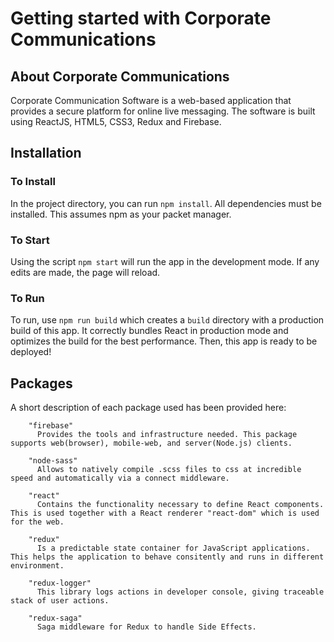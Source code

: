 # Getting started with Corporate Communications

## About Corporate Communications

Corporate Communication Software is a web-based application that provides a secure platform for online live messaging. The software is built using ReactJS, HTML5, CSS3, Redux and Firebase.

## Installation

### To Install

In the project directory, you can run `npm install`. All dependencies must be installed. This assumes npm as your packet manager.

### To Start

Using the script `npm start` will run the app in the development mode. If any edits are made, the page will reload.

### To Run

To run, use `npm run build` which creates a `build` directory with a production build of this app. It correctly bundles React in production mode and optimizes the build for the best performance. Then, this app is ready to be deployed!

## Packages

A short description of each package used has been provided here:

```
    "firebase"
      Provides the tools and infrastructure needed. This package supports web(browser), mobile-web, and server(Node.js) clients.

    "node-sass"
      Allows to natively compile .scss files to css at incredible speed and automatically via a connect middleware.

    "react"
      Contains the functionality necessary to define React components. This is used together with a React renderer "react-dom" which is used for the web.

    "redux"
      Is a predictable state container for JavaScript applications. This helps the application to behave consitently and runs in different environment.

    "redux-logger"
      This library logs actions in developer console, giving traceable stack of user actions.

    "redux-saga"
      Saga middleware for Redux to handle Side Effects.

```

